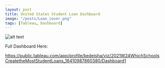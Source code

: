 ```yaml
---
layout: post
title: United States Student Loan Dashboard
image: "/posts/Loan_cover.png"
tags: [Tableau, Dashboard]
---
```


![alt text](/img/posts/Student_Loans.png "Student Loans In the US!")

Full Dashboard Here:

https://public.tableau.com/app/profile/kedeisha/viz/2021W24WhichSchoolsCreatetheMostStudentLoans_16410987860380/Dashboard1
